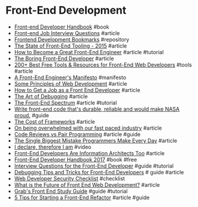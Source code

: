 # Front-End Development

- [Front-end Developer Handbook](http://www.frontendhandbook.com) #book
- [Front-end Job Interview Questions](http://h5bp.github.io/Front-end-Developer-Interview-Questions/#general-questions) #article
- [Frontend Development Bookmarks](https://github.com/dypsilon/frontend-dev-bookmarks) #repository
- [The State of Front-End Tooling - 2015](http://ashleynolan.co.uk/blog/frontend-tooling-survey-2015-results) #article
- [How to Become a Great Front-End Engineer](http://philipwalton.com/articles/how-to-become-a-great-front-end-engineer) #article #tutorial
- [The Boring Front-End Developer](http://thebfed.com) #article
- [200+ Best Free Tools & Resources for Front-End Web Developers](https://medium.com/@ti_asif/200-best-free-tools-resources-for-front-end-web-developers-3fb3c415a643) #tools #article
- [A Front-End Engineer's Manifesto](http://f2em.com) #manifesto
- [Some Principles of Web Development](https://www.42lines.net/2011/10/13/some-principles-of-web-development) #article
- [How to Get a Job as a Front End Developer](https://www.udemy.com/learn-nodejs-by-building-10-projects) #article
- [The Art of Debugging](https://remysharp.com/2015/10/14/the-art-of-debugging) #article
- [The Front-End Spectrum](https://medium.com/@withinsight1/the-front-end-spectrum-c0f30998c9f0) #article #tutorial
- [Write front-end code that's durable, reliable and would make NASA proud.](http://workmanship.io) #guide
- [The Cost of Frameworks](https://aerotwist.com/blog/the-cost-of-frameworks/) #article
- [On being overwhelmed with our fast paced industry](http://wesbos.com/overwhelmed-with-web-development) #article
- [Code Reviews vs Pair Programming](https://blog.mavenhive.in/pair-programming-vs-code-reviews-79f0f1bf926#.9hn1j45ca) #article #guide
- [The Single Biggest Mistake Programmers Make Every Day](https://medium.com/javascript-scene/the-single-biggest-mistake-programmers-make-every-day-62366b432308#.9iycc79pa) #article
- [I declare, therefore I am](https://www.youtube.com/watch?v=fo8Qa1mYu54) #video
- [Front-End Developers Are Information Architects Too](https://24ways.org/2016/front-end-developers-are-information-architects-too) #article
- [Front-End Developer Handbook 2017](https://www.gitbook.com/book/frontendmasters/front-end-handbook-2017/) #book #free
- [Interview Questions for the Front-End Developer](http://www.thatjsdude.com/interview/) #guide #tutorial
- [Debugging Tips and Tricks for Front-End Developers](https://css-tricks.com/debugging-tips-tricks/) # guide #article
- [Web Developer Security Checklist](https://simplesecurity.sensedeep.com/web-developer-security-checklist-f2e4f43c9c56) #checklist
- [What is the Future of Front End Web Development?](https://css-tricks.com/future-front-end-web-development/) #article
- [Grab's Front End Study Guide](http://engineering.grab.com/grabs-front-end-study-guide) #guide #tutorial
- [5 Tips for Starting a Front-End Refactor](https://css-tricks.com/5-tips-starting-front-end-refactor/) #article #guide
